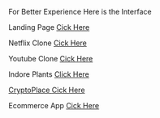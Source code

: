 <p>For Better Experience <span> Here is the Interface </span> </p>
<p>Landing Page <a href="https://gregarious-caramel-42bf4b.netlify.app/">Cick Here</a></p>
<p>Netflix Clone <a href="https://lively-zuccutto-623d56.netlify.app">Cick Here</a></p>
<p>Youtube Clone <a href="https://glittery-faun-50fb82.netlify.app/">Cick Here</a></p>
<p>Indore Plants <a href="https://stirring-crostata-684b59.netlify.app/">Click Here</p>
<p>CryptoPlace <a href="https://regal-choux-739976.netlify.app/">Cick Here</a></p>
<p>Ecommerce App <a href="https://khansubhans-ecommerce.netlify.app/">Cick Here</a></p>

